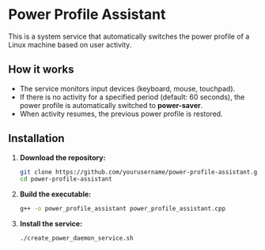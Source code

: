 # Power Profile Assistant

This is a system service that automatically switches the power profile of a Linux machine based on user activity.

## How it works

- The service monitors input devices (keyboard, mouse, touchpad).
- If there is no activity for a specified period (default: 60 seconds), the power profile is automatically switched to **power-saver**.
- When activity resumes, the previous power profile is restored.

## Installation

1. **Download the repository:**

   ```bash
   git clone https://github.com/yourusername/power-profile-assistant.git
   cd power-profile-assistant

2. **Build the executable:**
    
    ```bash
    g++ -o power_profile_assistant power_profile_assistant.cpp

3. **Install the service:**
    
    ```bash
    ./create_power_daemon_service.sh
